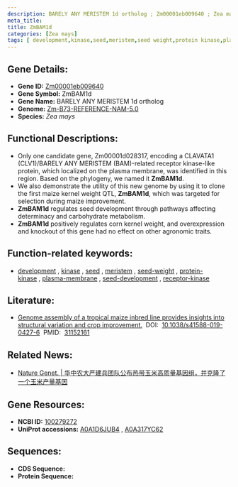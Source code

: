 ```yaml
---
description: BARELY ANY MERISTEM 1d ortholog ; Zm00001eb009640 ; Zea mays
meta_title:
title: ZmBAM1d
categories: [Zea mays]
tags: [ development,kinase,seed,meristem,seed weight,protein kinase,plasma membrane,seed development,receptor kinase ]
---
```


## Gene Details:
- **Gene ID:**	[Zm00001eb009640](https://www.maizegdb.org/gene_center/gene/Zm00001eb009640)
- **Gene Symbol:** ZmBAM1d
- **Gene Name:** BARELY ANY MERISTEM 1d ortholog
- **Genome:** [Zm-B73-REFERENCE-NAM-5.0](https://www.maizegdb.org/genome/assembly/Zm-B73-REFERENCE-NAM-5.0)
- **Species:** *Zea mays*

## Functional Descriptions:
   - Only one candidate gene, Zm00001d028317, encoding a CLAVATA1 (CLV1)/BARELY ANY MERISTEM (BAM)-related receptor kinase-like protein, which localized on the plasma membrane, was identified in this region. Based on the phylogeny, we named it **ZmBAM1d**.
   - We also demonstrate the utility of this new genome by using it to clone the first maize kernel weight QTL, **ZmBAM1d**, which was targeted for selection during maize improvement.
   - **ZmBAM1d** regulates seed development through pathways affecting determinacy and carbohydrate metabolism.
   - **ZmBAM1d** positively regulates corn kernel weight, and overexpression and knockout of this gene had no effect on other agronomic traits.

## Function-related keywords:
- [development](/tags/development/)&nbsp;,&nbsp;[kinase](/tags/kinase/)&nbsp;,&nbsp;[seed](/tags/seed/)&nbsp;,&nbsp;[meristem](/tags/meristem/)&nbsp;,&nbsp;[seed-weight](/tags/seed-weight/)&nbsp;,&nbsp;[protein-kinase](/tags/protein-kinase/)&nbsp;,&nbsp;[plasma-membrane](/tags/plasma-membrane/)&nbsp;,&nbsp;[seed-development](/tags/seed-development/)&nbsp;,&nbsp;[receptor-kinase](/tags/receptor-kinase/)

## Literature:
   - [Genome assembly of a tropical maize inbred line provides insights into structural variation and crop improvement.]( https://www.nature.com/articles/s41588-019-0427-6)&nbsp;&nbsp;DOI:&nbsp;&nbsp;[10.1038/s41588-019-0427-6](https://www.nature.com/articles/s41588-019-0427-6)&nbsp;&nbsp;PMID:&nbsp;&nbsp;[31152161](https://pubmed.ncbi.nlm.nih.gov/31152161/)

## Related News:
   - [Nature Genet. | 华中农大严建兵团队公布热带玉米高质量基因组，并克隆了一个玉米产量基因](https://mp.weixin.qq.com/s?__biz=MzU3ODY3MDM0NA==&mid=2247490931&idx=1&sn=a5220aaa077df391db46e1c9723147cf&chksm=fd708714ca070e0299e9b1c7401ea75d16c1a2cf55eac9266e22dd33a94efdbb96da3c29eece&scene=27#wechat_redirect)

## Gene Resources:
- **NCBI ID:** [100279272](https://www.ncbi.nlm.nih.gov/gene/?term=100279272)
- **UniProt accessions:** [A0A1D6JUB4](https://www.uniprot.org/uniprotkb/A0A1D6JUB4/entry)&nbsp;,&nbsp;[A0A317YC62](https://www.uniprot.org/uniprotkb/A0A317YC62/entry)



## Sequences:
- **CDS Sequence:**
- **Protein Sequence:**
